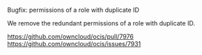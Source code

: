 Bugfix: permissions of a role with duplicate ID

We remove the redundant permissions of a role with duplicate ID.

https://github.com/owncloud/ocis/pull/7976
https://github.com/owncloud/ocis/issues/7931
